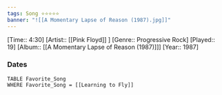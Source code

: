 ```yaml
---
tags: Song ⭐⭐⭐⭐⭐ 
banner: "![[A Momentary Lapse of Reason (1987).jpg]]"
---
```

[Time:: 4:30]
[Artist:: [[Pink Floyd]] ]
[Genre:: Progressive Rock]
[Played:: 19]
[Album:: [[A Momentary Lapse of Reason (1987)]]]
[Year:: 1987]
### Dates
````dataview
TABLE Favorite_Song
WHERE Favorite_Song = [[Learning to Fly]]
````
